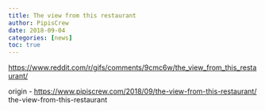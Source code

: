 ```yaml
---
title: The view from this restaurant
author: PipisCrew
date: 2018-09-04
categories: [news]
toc: true
---
```


https://www.reddit.com/r/gifs/comments/9cmc6w/the_view_from_this_restaurant/

origin - https://www.pipiscrew.com/2018/09/the-view-from-this-restaurant/ the-view-from-this-restaurant